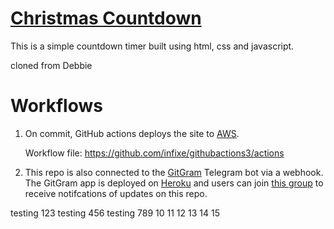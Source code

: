 # <a href='http://infixe.click/countdown/' target="_blank">Christmas Countdown</a> 
 This is a simple countdown timer built using html, css and javascript.

cloned from Debbie

# Workflows

1) On commit, GitHub actions deploys the site to <a href='https://githubactions3.s3.ap-southeast-1.amazonaws.com/index.html'>AWS</a>.

   Workflow file: https://github.com/infixe/githubactions3/actions

2) This repo is also connected to the <a href='https://github.com/infixe/GitGram'> GitGram</a> Telegram bot via a webhook. The GitGram app is deployed on <a href='https://gitupdates.herokuapp.com/'>Heroku</a> and users can join <a href='https://t.me/+Q_W584iiPGYwNjZl'> this group</a> to receive notifcations of updates on this repo. 


testing 123
testing 456
testing 789 10 11 12 13 14 15
  

